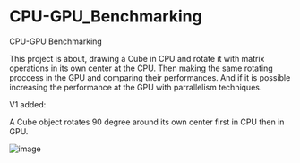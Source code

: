 # CPU-GPU_Benchmarking
CPU-GPU Benchmarking


This project is about, drawing a Cube in CPU and rotate it with matrix operations in its own center at the CPU. Then making the same rotating proccess in the GPU and comparing their performances. And if it is possible increasing the performance at the GPU with parrallelism techniques.


V1 added:

A Cube object rotates 90 degree around its own center first in CPU then in GPU. 

![image](https://user-images.githubusercontent.com/81033171/146694100-de68b6ee-bc9c-4b1f-8825-6fe6cabe6efd.png)



